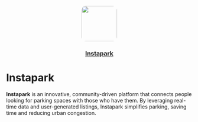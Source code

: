 <p align="center">
  <a href="https://vercel.com">
    <img
      src="https://utfs.io/f/DTCR05MWPf1viIJUWVjOon0kgdvDLZjlupMit4HVFhBIST93"
      style="border-radius: 12px;"
      height="96"
    >
    <h3 align="center">Instapark</h3>
  </a>
</p>

# Instapark

**Instapark** is an innovative, community-driven platform that connects people looking for parking spaces with those who have them. By leveraging real-time data and user-generated listings, Instapark simplifies parking, saving time and reducing urban congestion.